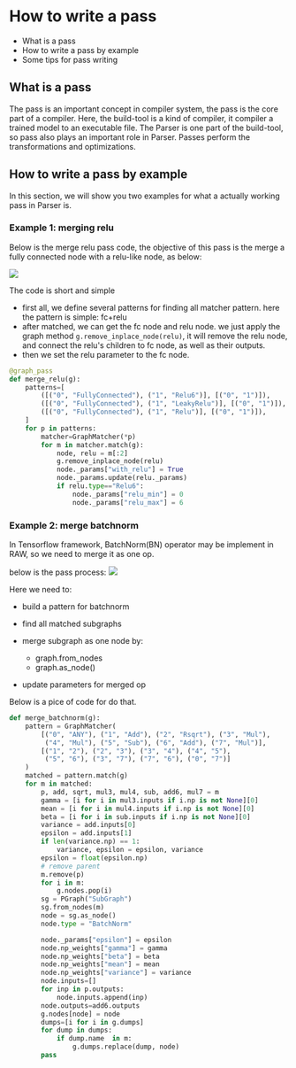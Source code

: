# How to write a pass

* What is a pass
* How to write a pass by example
* Some tips for pass writing

## What is a pass

The pass is an important concept in compiler system, the pass is the core part of a compiler. Here, the build-tool is a kind of compiler, it compiler a trained model to an executable file. The Parser is one part of the build-tool, so pass also plays an important role in Parser. Passes perform the transformations and optimizations.

## How to write a pass by example
In this section, we will show you two examples for what a actually working pass in Parser is.

### Example 1: merging relu

Below is the merge relu pass code, the objective of this pass is the merge a fully connected node with a relu-like node, as below:

![](../images/fc_relu.svg)


The code is short and simple

* first all, we define several patterns for finding all matcher pattern. here the pattern is simple: fc+relu
* after matched, we can get the  fc node and relu node. we just apply the graph method `g.remove_inplace_node(relu)`, it will remove the relu node, and connect the relu's children to fc node, as well as their outputs. 
* then we set the relu parameter to the fc node.

```python
@graph_pass
def merge_relu(g):
    patterns=[
        ([("0", "FullyConnected"), ("1", "Relu6")], [("0", "1")]),
        ([("0", "FullyConnected"), ("1", "LeakyRelu")], [("0", "1")]),
        ([("0", "FullyConnected"), ("1", "Relu")], [("0", "1")]),
    ]
    for p in patterns:
        matcher=GraphMatcher(*p)
        for m in matcher.match(g):
            node, relu = m[:2]
            g.remove_inplace_node(relu)
            node._params["with_relu"] = True
            node._params.update(relu._params)
            if relu.type=="Relu6":
                node._params["relu_min"] = 0
                node._params["relu_max"] = 6
```

### Example 2: merge batchnorm
In Tensorflow framework, BatchNorm(BN) operator may be implement in RAW, so we need to merge it as one op.

below is the pass process:
![](../images/bn.svg)

Here we need to:
* build a pattern for batchnorm
* find all matched subgraphs
* merge subgraph as one node by:
    * graph.from_nodes
    * graph.as_node()

* update parameters for merged op

Below is a pice of code for do that.
```python
def merge_batchnorm(g):
    pattern = GraphMatcher(
        [("0", "ANY"), ("1", "Add"), ("2", "Rsqrt"), ("3", "Mul"),
         ("4", "Mul"), ("5", "Sub"), ("6", "Add"), ("7", "Mul")],
        [("1", "2"), ("2", "3"), ("3", "4"), ("4", "5"),
         ("5", "6"), ("3", "7"), ("7", "6"), ("0", "7")]
    )
    matched = pattern.match(g)
    for m in matched:
        p, add, sqrt, mul3, mul4, sub, add6, mul7 = m
        gamma = [i for i in mul3.inputs if i.np is not None][0]
        mean = [i for i in mul4.inputs if i.np is not None][0]
        beta = [i for i in sub.inputs if i.np is not None][0]
        variance = add.inputs[0]
        epsilon = add.inputs[1]
        if len(variance.np) == 1:
            variance, epsilon = epsilon, variance
        epsilon = float(epsilon.np)
        # remove parent
        m.remove(p)
        for i in m:
            g.nodes.pop(i)
        sg = PGraph("SubGraph")
        sg.from_nodes(m)
        node = sg.as_node()
        node.type = "BatchNorm"

        node._params["epsilon"] = epsilon
        node.np_weights["gamma"] = gamma
        node.np_weights["beta"] = beta
        node.np_weights["mean"] = mean
        node.np_weights["variance"] = variance
        node.inputs=[]
        for inp in p.outputs:
            node.inputs.append(inp)
        node.outputs=add6.outputs
        g.nodes[node] = node
        dumps=[i for i in g.dumps]
        for dump in dumps:
            if dump.name  in m:
                g.dumps.replace(dump, node)
        pass
```
